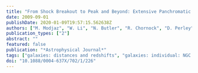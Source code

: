 ```yaml
---
title: "From Shock Breakout to Peak and Beyond: Extensive Panchromatic Observations of the Type Ib Supernova 2008D Associated with Swift X-ray Transient 080109"
date: 2009-09-01
publishDate: 2020-01-09T19:57:15.562638Z
authors: ["M. Modjaz", "W. Li", "N. Butler", "R. Chornock", "D. Perley", "S. Blondin", "J. S. Bloom", "A. V. Filippenko", "R. P. Kirshner", "D. Kocevski", "D. Poznanski", "M. Hicken", "R. J. Foley", "G. S. Stringfellow", "P. Berlind", "D. Barrado y Navascues", "C. H. Blake", "H. Bouy", "W. R. Brown", "P. Challis", "H. Chen", "W. H. de Vries", "P. Dufour", "E. Falco", "A. Friedman", "M. Ganeshalingam", "P. Garnavich", "B. Holden", "G. Illingworth", "N. Lee", "J. Liebert", "G. H. Marion", "S. S. Olivier", "J. X. Prochaska", "J. M. Silverman", "N. Smith", "D. Starr", "T. N. Steele", "A. Stockton", "G. G. Williams", "W. M. Wood-Vasey"]
publication_types: ["2"]
abstract: ""
featured: false
publication: "*Astrophysical Journal*"
tags: ["galaxies: distances and redshifts", "galaxies: individual: NGC 2770", "supernovae: general", "supernovae: individual: SN 2008D", "Astrophysics"]
doi: "10.1088/0004-637X/702/1/226"
---
```


